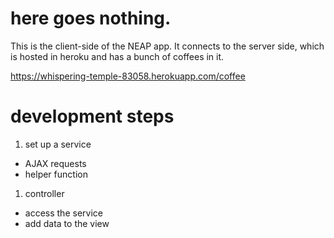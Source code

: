 # here goes nothing.

This is the client-side of the NEAP app. It connects to the server side, which is hosted in heroku and has a bunch of coffees in it.

https://whispering-temple-83058.herokuapp.com/coffee


# development steps

1. set up a service
 - AJAX requests
 - helper function
1. controller
 - access the service
 - add data to the view
